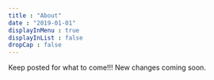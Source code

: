 ```yaml
---
title : "About"
date : "2019-01-01"
displayInMenu : true
displayInList : false
dropCap : false
---
```


Keep posted for what to come!!!
New changes coming soon.

